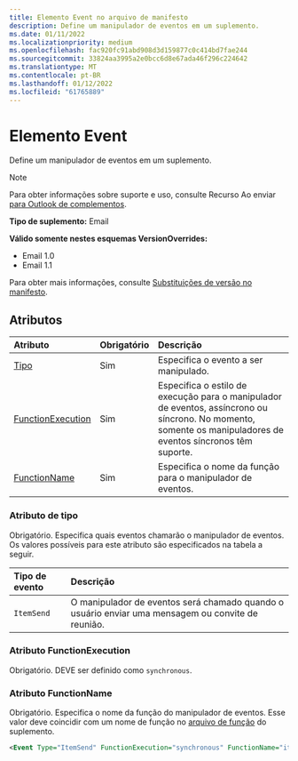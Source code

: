 ```yaml
---
title: Elemento Event no arquivo de manifesto
description: Define um manipulador de eventos em um suplemento.
ms.date: 01/11/2022
ms.localizationpriority: medium
ms.openlocfilehash: fac920fc91abd908d3d159877c0c414bd7fae244
ms.sourcegitcommit: 33824aa3995a2e0bcc6d8e67ada46f296c224642
ms.translationtype: MT
ms.contentlocale: pt-BR
ms.lasthandoff: 01/12/2022
ms.locfileid: "61765889"
---
```

# <a name="event-element"></a>Elemento Event

Define um manipulador de eventos em um suplemento.

> [!NOTE]
> Para obter informações sobre suporte e uso, consulte Recurso Ao enviar [para Outlook de complementos](../../outlook/outlook-on-send-addins.md).

**Tipo de suplemento:** Email

**Válido somente nestes esquemas VersionOverrides:**

- Email 1.0
- Email 1.1

Para obter mais informações, consulte [Substituições de versão no manifesto](../../develop/add-in-manifests.md#version-overrides-in-the-manifest).

## <a name="attributes"></a>Atributos

|  Atributo  |  Obrigatório  |  Descrição  |
|:-----|:-----|:-----|
|  [Tipo](#type-attribute)  |  Sim  | Especifica o evento a ser manipulado. |
|  [FunctionExecution](#functionexecution-attribute)  |  Sim  | Especifica o estilo de execução para o manipulador de eventos, assíncrono ou síncrono. No momento, somente os manipuladores de eventos síncronos têm suporte. |
|  [FunctionName](#functionname-attribute)  |  Sim  | Especifica o nome da função para o manipulador de eventos. |

### <a name="type-attribute"></a>Atributo de tipo

Obrigatório. Especifica quais eventos chamarão o manipulador de eventos. Os valores possíveis para este atributo são especificados na tabela a seguir.

|  Tipo de evento  |  Descrição  |
|:-----|:-----|
|  `ItemSend`  |  O manipulador de eventos será chamado quando o usuário enviar uma mensagem ou convite de reunião.  |

### <a name="functionexecution-attribute"></a>Atributo FunctionExecution

Obrigatório. DEVE ser definido como `synchronous`.

### <a name="functionname-attribute"></a>Atributo FunctionName

Obrigatório. Especifica o nome da função do manipulador de eventos. Esse valor deve coincidir com um nome de função no [arquivo de função](functionfile.md) do suplemento.

```xml
<Event Type="ItemSend" FunctionExecution="synchronous" FunctionName="itemSendHandler" />
```

